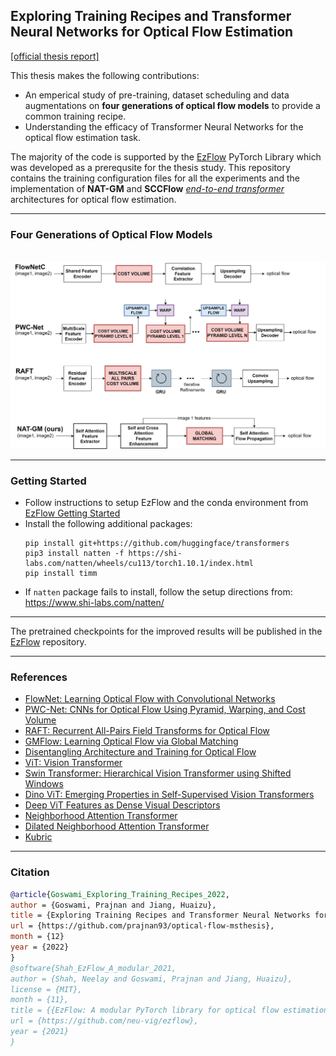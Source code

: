 ## Exploring Training Recipes and Transformer Neural Networks for Optical Flow Estimation

[[official thesis report]](https://www.proquest.com/openview/9a6963d105d9c4fb27e20c8a49d02a0f/1?pq-origsite=gscholar&cbl=18750&diss=y)

This thesis makes the following contributions:
- An emperical study of pre-training, dataset scheduling and data augmentations on **four generations of optical flow models** to provide a common training recipe. 
- Understanding the efficacy of Transformer Neural Networks for the optical flow estimation task.

The majority of the code is supported by the [EzFlow](https://github.com/neu-vi/ezflow) PyTorch Library which was developed as a prerequsite for the thesis study. This repository contains the training configuration files for all the experiments and the implementation of **NAT-GM** and **SCCFlow** [_end-to-end transformer_](https://github.com/prajnan93/optical-flow-msthesis/tree/main/nnflow/models) architectures for optical flow estimation.
____

### Four Generations of Optical Flow Models

<p align="center">
    <br>
    <img src="./assets/flow_models.jpg"/>
    <br>
</p>

____

### Getting Started

- Follow instructions to setup EzFlow and the conda environment from [EzFlow Getting Started](https://github.com/neu-vi/ezflow/blob/main/CONTRIBUTING.rst#get-started)
- Install the following additional packages:
  ```
  pip install git+https://github.com/huggingface/transformers
  pip3 install natten -f https://shi-labs.com/natten/wheels/cu113/torch1.10.1/index.html 
  pip install timm
  ```
- If `natten` package fails to install, follow the setup directions from: https://www.shi-labs.com/natten/ 
____

The pretrained checkpoints for the improved results will be published in the [EzFlow](https://github.com/neu-vi/ezflow) repository.

____

### References

- [FlowNet: Learning Optical Flow with Convolutional Networks](https://arxiv.org/abs/1504.06852)
- [PWC-Net: CNNs for Optical Flow Using Pyramid, Warping, and Cost Volume](https://arxiv.org/abs/1709.02371)
- [RAFT: Recurrent All-Pairs Field Transforms for Optical Flow](https://arxiv.org/abs/2003.12039)
- [GMFlow: Learning Optical Flow via Global Matching](https://arxiv.org/abs/2111.13680)
- [Disentangling Architecture and Training for Optical Flow](https://arxiv.org/abs/2203.10712)
- [ViT: Vision Transformer](https://arxiv.org/abs/2010.11929)
- [Swin Transformer: Hierarchical Vision Transformer using Shifted Windows](https://arxiv.org/abs/2103.14030)
- [Dino ViT: Emerging Properties in Self-Supervised Vision Transformers](https://arxiv.org/abs/2104.14294)
- [Deep ViT Features as Dense Visual Descriptors](https://arxiv.org/abs/2112.05814)
- [Neighborhood Attention Transformer](https://arxiv.org/abs/2204.07143)
- [Dilated Neighborhood Attention Transformer](https://arxiv.org/abs/2209.15001)
- [Kubric](https://github.com/google-research/kubric/tree/main/challenges/optical_flow)

____

### Citation

```bibtex
@article{Goswami_Exploring_Training_Recipes_2022,
author = {Goswami, Prajnan and Jiang, Huaizu},
title = {Exploring Training Recipes and Transformer Neural Networks for Optical Flow Estimation},
url = {https://github.com/prajnan93/optical-flow-msthesis},
month = {12}
year = {2022}
}
@software{Shah_EzFlow_A_modular_2021,
author = {Shah, Neelay and Goswami, Prajnan and Jiang, Huaizu},
license = {MIT},
month = {11},
title = {{EzFlow: A modular PyTorch library for optical flow estimation using neural networks}},
url = {https://github.com/neu-vig/ezflow},
year = {2021}
}
```
